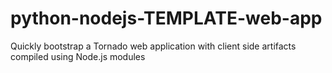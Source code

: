 # python-nodejs-TEMPLATE-web-app
Quickly bootstrap a Tornado web application with client side artifacts compiled using Node.js modules

